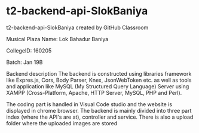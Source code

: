 # t2-backend-api-SlokBaniya
t2-backend-api-SlokBaniya created by GitHub Classroom

Musical Plaza
Name: Lok Bahadur Baniya

CollegeID: 160205

Batch: Jan 19B

Backend description
The backend is constructed using libraries framework like Expres.js, Cors, Body Parser, Knex, JsonWebToken etc.
as well as tools and application like MySQL
(My Structured Query Language) Server using XAMPP (Cross-Platform, Apache, HTTP Server, MySQL, PHP and Perl).

The coding part is handled in Visual Code studio and the website is displayed in chrome browser. 
The backend is mainly divided into three part index (where the API's are at), controller and service.
There is also a upload folder where the uploaded images are stored
